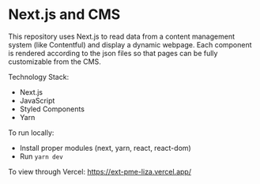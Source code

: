 # Next.js and CMS

This repository uses Next.js to read data from a content management system (like Contentful) and display a dynamic webpage. Each component is rendered according to the json files so that pages can be fully customizable from the CMS.

Technology Stack:
- Next.js
- JavaScript
- Styled Components
- Yarn

To run locally:
- Install proper modules (next, yarn, react, react-dom)
- Run `yarn dev`

To view through Vercel:
https://ext-pme-liza.vercel.app/
